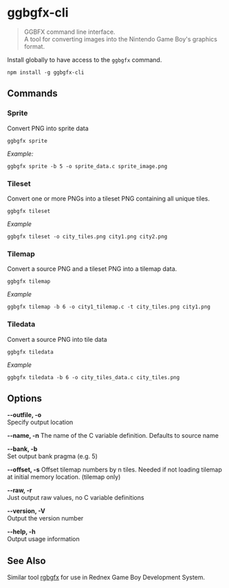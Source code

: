 # ggbgfx-cli

> GGBFX command line interface.  
> A tool for converting images into the Nintendo Game Boy's graphics format.

Install globally to have access to the `ggbgfx` command.

```shell
npm install -g ggbgfx-cli
```


## Commands

### Sprite

Convert PNG into sprite data

```shell
ggbgfx sprite
```

*Example:*

```shell
ggbgfx sprite -b 5 -o sprite_data.c sprite_image.png
```

### Tileset

Convert one or more PNGs into a tileset PNG containing all unique tiles.

```shell
ggbgfx tileset
```

*Example*

```shell
ggbgfx tileset -o city_tiles.png city1.png city2.png
```

### Tilemap

Convert a source PNG and a tileset PNG into a tilemap data.

```shell
ggbgfx tilemap
```

*Example*

```shell
ggbgfx tilemap -b 6 -o city1_tilemap.c -t city_tiles.png city1.png 
```

### Tiledata

Convert a source PNG into tile data

```shell
ggbgfx tiledata
```

*Example*

```shell
ggbgfx tiledata -b 6 -o city_tiles_data.c city_tiles.png
```

## Options

**--outfile, -o**  
Specify output location

**--name, -n**
The name of the C variable definition. Defaults to source name

**--bank, -b**  
Set output bank pragma (e.g. 5)

**--offset, -s**
Offset tilemap numbers by n tiles. Needed if not loading tilemap at initial memory location. (tilemap only)

**--raw, -r**  
Just output raw values, no C variable definitions

**--version, -V**  
Output the version number

**--help, -h**  
Output usage information

## See Also

Similar tool [rgbgfx](https://github.com/rednex/rgbds/) for use in Rednex Game Boy Development System.
